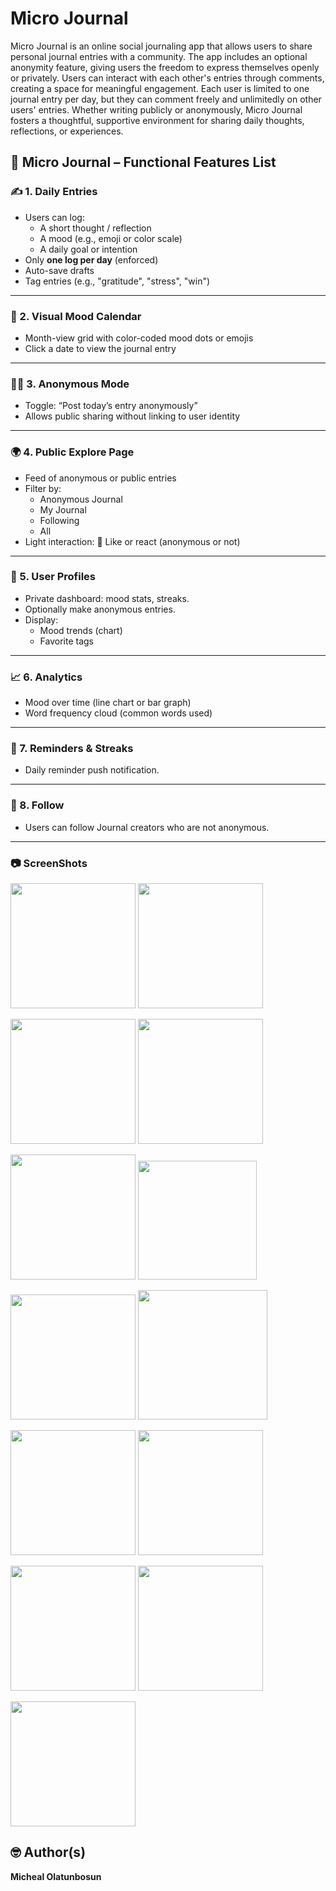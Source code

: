 # Micro Journal
Micro Journal is an online social journaling app that allows users to share personal journal entries with a community. The app includes an optional anonymity feature, giving users the freedom to express themselves openly or privately. Users can interact with each other's entries through comments, creating a space for meaningful engagement. Each user is limited to one journal entry per day, but they can comment freely and unlimitedly on other users' entries. Whether writing publicly or anonymously, Micro Journal fosters a thoughtful, supportive environment for sharing daily thoughts, reflections, or experiences.

## 🧠 Micro Journal – Functional Features List

### ✍️ 1. **Daily Entries**

- Users can log:
    - A short thought / reflection
    - A mood (e.g., emoji or color scale)
    - A daily goal or intention
- Only **one log per day** (enforced)
- Auto-save drafts
- Tag entries (e.g., "gratitude", "stress", "win")

---

### 📅 2. **Visual Mood Calendar**

- Month-view grid with color-coded mood dots or emojis
- Click a date to view the journal entry

---

### 🕵️‍♂️ 3. **Anonymous Mode**

- Toggle: “Post today’s entry anonymously”
- Allows public sharing without linking to user identity

---

### 🌍 4. **Public Explore Page**

- Feed of anonymous or public entries
- Filter by:
    - Anonymous Journal
    - My Journal
    - Following
    - All
- Light interaction: 🫶 Like or react (anonymous or not)

---

### 👤 5. **User Profiles**

- Private dashboard: mood stats, streaks.
- Optionally make anonymous entries.
- Display:
    - Mood trends (chart)
    - Favorite tags
    
---

### 📈 6. **Analytics**

- Mood over time (line chart or bar graph)
- Word frequency cloud (common words used)

---

### 🔔 7. **Reminders & Streaks**

- Daily reminder push notification.

---

### 👤 8. **Follow**

- Users can follow Journal creators who are not anonymous.

---

### 📷 **ScreenShots**


<img src="screenshots/splash.png" width="200"/>        <img src="screenshots/onboarding_1.png" width="200"/>

<img src="screenshots/onboarding_2.png" width="200"/>      <img src="screenshots/onboarding_3.png" width="200"/>

<img src="screenshots/login.png" width="200"/>        <img src="screenshots/home.png" width="190"/>

<img src="screenshots/filter_modal.png" width="200"/>      <img src="screenshots/create.png" width="207"/>

<img src="screenshots/notification.png" width="200"/>        <img src="screenshots/notification_details.png" width="200"/>

<img src="screenshots/calendar.png" width="200"/>      <img src="screenshots/stats.png" width="200"/>

<img src="screenshots/settings.png" width="200"/>

## 🤓 Author(s)
**Micheal Olatunbosun**
